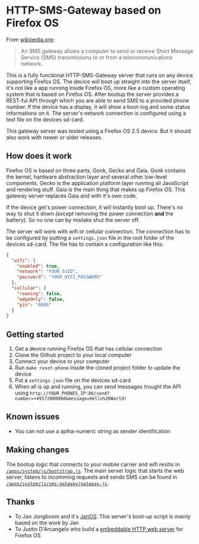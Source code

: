 # HTTP-SMS-Gateway based on Firefox OS

From [wikipedia.org](https://en.wikipedia.org/wiki/SMS_gateway):
> An SMS gateway allows a computer to send or receive Short Message Service (SMS) transmissions to or from a telecommunications network.

This is a fully functional HTTP-SMS-Gateway server that runs on any device supporting Firefox OS.
The device will boot up straight into the server itself, it's not like a app running inside Firefox OS, 
more like a custom operating system that is based on Firefox OS.
After bootup the server provides a REST-ful API through which you are able to send SMS to a provided 
phone number. If the device has a display, it will show a boot-log and some status informations on it.
The server's network connection is configured using a text file on the devices sd-card.

This gateway server was tested using a Firefox OS 2.5 device. But it should also work with newer or older releases.

## How does it work

Firefox OS is based on three parts, Gonk, Gecko and Gaia. Gonk contains the kernel, hardware abstraction layer and 
several other low-level components. Gecko is the application platform layer running all JavaScript and rendering 
stuff. Gaia is the main thing that makes up Firefox OS. This gateway server replaces Gaia and with it's own code.

If the device get's power connection, it will instantly boot up. There's no way to shut it down (except removing 
the power connection **and** the battery). So no one can by mistake shut the server off.

The server will work with wifi or cellular connection. The connection has to be configured by putting a `settings.json` file 
in the root folder of the devices sd-card. The file has to contain a configuration like this:

```json
{
  "wifi": {
    "enabled": true,
    "network": "YOUR_SSID",
    "password": "YOUR_WIFI_PASSWORD"
  },
  "cellular": {
    "roaming": false,
    "edgeOnly": false,
    "pin": "0000"
  }
}
```

## Getting started

1. Get a device running Firefox OS that has cellular connection
3. Clone the Github project to your local computer
4. Connect your device to your computer
4. Run `make reset-phone` inside the cloned project folder to update the device
5. Put a `settings.json` file on the devices sd-card
6. When all is up and running, you can send messages trought the API using `http://YOUR_PHONES_IP:80/send?number=+49172000000&message=Hello%20World!`

## Known issues

* You can not use a aplha-numeric string as sender identification

## Making changes

The bootup logic that connects to your mobile carrier and wifi resitis in [`/apps/system/js/bootstrap.js`](https://github.com/SunboX/fxos-HTTP-SMS-Gateway/blob/master/apps/system/js/bootstrap.js). The main server logic that starts the web server, listens to incomming requests and sends SMS can be found in [`/apps/system/js/sms-gateway/gateway.js`](https://github.com/SunboX/fxos-HTTP-SMS-Gateway/blob/master/apps/system/js/sms-gateway/gateway.js).

## Thanks

* To Jan Jongboom and it's [JanOS](http://janos.io/). This server's boot-up script is mainly based on the work by Jan
* To Justin D'Arcangelo who build a [embeddable HTTP web server](https://hacks.mozilla.org/2015/02/embedding-an-http-web-server-in-firefox-os/) for Firefox OS
